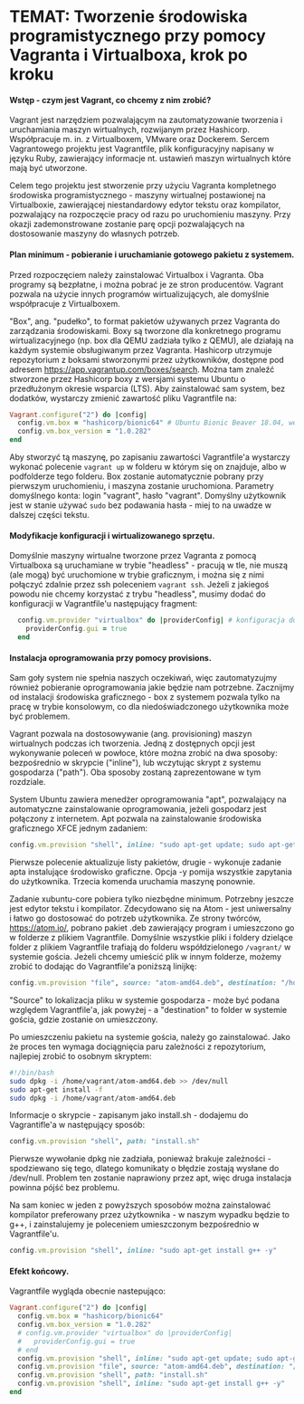 # TEMAT: Tworzenie środowiska programistycznego przy pomocy Vagranta i Virtualboxa, krok po kroku

#### Wstęp - czym jest Vagrant, co chcemy z nim zrobić?

Vagrant jest narzędziem pozwalającym na zautomatyzowanie tworzenia i uruchamiania maszyn wirtualnych, rozwijanym przez Hashicorp. Współpracuje m. in. z Virtualboxem, VMware oraz Dockerem. Sercem Vagrantowego projektu jest Vagrantfile, plik konfiguracyjny napisany w języku Ruby, zawierający informacje nt. ustawień maszyn wirtualnych które mają być utworzone.

Celem tego projektu jest stworzenie przy użyciu Vagranta kompletnego środowiska programistycznego - maszyny wirtualnej postawionej na Virtualboxie, zawierającej niestandardowy edytor tekstu oraz kompilator, pozwalający na rozpoczęcie pracy od razu po uruchomieniu maszyny. Przy okazji zademonstrowane zostanie parę opcji pozwalających na dostosowanie maszyny do własnych potrzeb.

#### Plan minimum - pobieranie i uruchamianie gotowego pakietu z systemem.

Przed rozpoczęciem należy zainstalować Virtualbox i Vagranta. Oba programy są bezpłatne, i można pobrać je ze stron producentów. Vagrant pozwala na użycie innych programów wirtualizujących, ale domyślnie współpracuje z Virtualboxem.

"Box", ang. "pudełko", to format pakietów używanych przez Vagranta do zarządzania środowiskami. Boxy są tworzone dla konkretnego programu wirtualizacyjnego (np. box dla QEMU zadziała tylko z QEMU), ale działają na każdym systemie obsługiwanym przez Vagranta. Hashicorp utrzymuje repozytorium z boksami stworzonymi przez użytkowników, dostępne pod adresem https://app.vagrantup.com/boxes/search. Można tam znaleźć stworzone przez Hashicorp boxy z wersjami systemu Ubuntu o przedłużonym okresie wsparcia (LTS). Aby zainstalować sam system, bez dodatków, wystarczy zmienić zawartość pliku Vagrantfile na:

```Ruby
Vagrant.configure("2") do |config|
  config.vm.box = "hashicorp/bionic64" # Ubuntu Bionic Beaver 18.04, wersja 64-bitowa
  config.vm.box_version = "1.0.282"
end

```

Aby stworzyć tą maszynę, po zapisaniu zawartości Vagrantfile'a wystarczy wykonać polecenie ```vagrant up``` w folderu w którym się on znajduje, albo w podfolderze tego folderu. Box zostanie automatycznie pobrany przy pierwszym uruchomieniu, i maszyna zostanie uruchomiona. Parametry domyślnego konta: login "vagrant", hasło "vagrant". Domyślny użytkownik jest w stanie używać ```sudo``` bez podawania hasła - miej to na uwadze w dalszej części tekstu.

#### Modyfikacje konfiguracji i wirtualizowanego sprzętu.

Domyślnie maszyny wirtualne tworzone przez Vagranta z pomocą Virtualboxa są uruchamiane w trybie "headless" - pracują w tle, nie muszą (ale mogą) być uruchomione w trybie graficznym, i można się z nimi połączyć zdalnie przez ssh poleceniem ```vagrant ssh```. Jeżeli z jakiegoś powodu nie chcemy korzystać z trybu "headless", musimy dodać do konfiguracji w Vagrantfile'u następujący fragment:

```Ruby
  config.vm.provider "virtualbox" do |providerConfig| # konfiguracja dotycząca tylko maszyn tworzonych przez Virtualboxa
    providerConfig.gui = true
  end
```

#### Instalacja oprogramowania przy pomocy provisions.

Sam goły system nie spełnia naszych oczekiwań, więc zautomatyzujmy również pobieranie oprogramowania jakie będzie nam potrzebne. Zacznijmy od instalacji środowiska graficznego - box z systemem pozwala tylko na pracę w trybie konsolowym, co dla niedoświadczonego użytkownika może być problemem.

Vagrant pozwala na dostosowywanie (ang. provisioning) maszyn wirtualnych podczas ich tworzenia. Jedną z dostępnych opcji jest wykonywanie poleceń w powłoce, które można zrobić na dwa sposoby: bezpośrednio w skrypcie ("inline"), lub wczytując skrypt z systemu gospodarza ("path"). Oba sposoby zostaną zaprezentowane w tym rozdziale.

System Ubuntu zawiera menedżer oprogramowania "apt", pozwalający na automatyczne zainstalowanie oprogramowania, jeżeli gospodarz jest połączony z internetem. Apt pozwala na zainstalowanie środowiska graficznego XFCE jednym zadaniem:

```Ruby
config.vm.provision "shell", inline: "sudo apt-get update; sudo apt-get install xubuntu-core^ -y; shutdown -r now"
```

Pierwsze polecenie aktualizuje listy pakietów, drugie - wykonuje zadanie apta instalujące środowisko graficzne. Opcja -y pomija wszystkie zapytania do użytkownika. Trzecia komenda uruchamia maszynę ponownie.

Zadanie xubuntu-core pobiera tylko niezbędne minimum. Potrzebny jeszcze jest edytor tekstu i kompilator. Zdecydowano się na Atom - jest uniwersalny i łatwo go dostosować do potrzeb użytkownika. Ze strony twórców, https://atom.io/, pobrano pakiet .deb zawierający program i umieszczono go w folderze z plikiem Vagrantfile. Domyślnie wszystkie pliki i foldery dzielące folder z plikiem Vagrantfile trafiają do folderu współdzielonego ```/vagrant/``` w systemie gościa. Jeżeli chcemy umieścić plik w innym folderze, możemy zrobić to dodając do Vagrantfile'a poniższą linijkę:

```Ruby
config.vm.provision "file", source: "atom-amd64.deb", destination: "/home/vagrant/"
```

"Source" to lokalizacja pliku w systemie gospodarza - może być podana względem Vagrantfile'a, jak powyżej - a "destination" to folder w systemie gościa, gdzie zostanie on umieszczony.

Po umieszczeniu pakietu na systemie gościa, należy go zainstalować. Jako że proces ten wymaga dociągnięcia paru zależności z repozytorium, najlepiej zrobić to osobnym skryptem:

```bash
#!/bin/bash
sudo dpkg -i /home/vagrant/atom-amd64.deb >> /dev/null
sudo apt-get install -f
sudo dpkg -i /home/vagrant/atom-amd64.deb
```

Informacje o skrypcie - zapisanym jako install.sh - dodajemu do Vagrantifle'a w następujący sposób:

```Ruby
config.vm.provision "shell", path: "install.sh"
```

Pierwsze wywołanie dpkg nie zadziała, ponieważ brakuje zależności - spodziewano się tego, dlatego komunikaty o błędzie zostają wysłane do /dev/null. Problem ten zostanie naprawiony przez apt, więc druga instalacja powinna pójść bez problemu.

Na sam koniec w jeden z powyższych sposobów można zainstalować kompilator preferowany przez użytkownika - w naszym wypadku będzie to g++, i zainstalujemy je poleceniem umieszczonym bezpośrednio w Vagrantfile'u.

```Ruby
config.vm.provision "shell", inline: "sudo apt-get install g++ -y"
```

#### Efekt końcowy.

Vagrantfile wygląda obecnie nastepująco:
```Ruby
Vagrant.configure("2") do |config|
  config.vm.box = "hashicorp/bionic64"
  config.vm.box_version = "1.0.282"
  # config.vm.provider "virtualbox" do |providerConfig|
  #   providerConfig.gui = true
  # end
  config.vm.provision "shell", inline: "sudo apt-get update; sudo apt-get install xubuntu-core^ -y"
  config.vm.provision "file", source: "atom-amd64.deb", destination: "/home/vagrant/"
  config.vm.provision "shell", path: "install.sh"
  config.vm.provision "shell", inline: "sudo apt-get install g++ -y"
end
```
